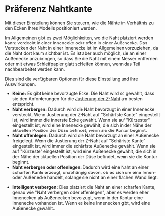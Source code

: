 Präferenz Nahtkante
====
Mit dieser Einstellung können Sie steuern, wie die Nähte im Verhältnis zu den Ecken Ihres Modells positioniert werden.

Im Allgemeinen gibt es zwei Möglichkeiten, wo die Naht platziert werden kann: verdeckt in einer Innenecke oder offen in einer Außenecke. Das Verstecken der Naht in einer Innenecke ist im Allgemeinen vorzuziehen, da die Naht dort kaum sichtbar ist. Es ist aber auch möglich, sie an einer Außenecke anzubringen, so dass Sie die Naht mit einem Messer entfernen oder mit etwas Schleifpapier glatt schleifen können, wenn das Teil nachbearbeitet werden kann.

Dies sind die verfügbaren Optionen für diese Einstellung und ihre Auswirkungen.
* **Keine:** Es gibt keine bevorzugte Ecke. Die Naht wird so gewählt, dass sie den Anforderungen für die [Justierung der Z-Naht](z_seam_type.md) am besten entspricht.
* **Naht verbergen:** Dadurch wird die Naht bevorzugt in einer Innenecke versteckt. Wenn Justierung der Z-Naht auf "Schärfste Kante" eingestellt ist, wird immer die innerste Ecke gewählt. Wenn sie auf "Kürzester" eingestellt ist, wird eine Innenecke gewählt, die sich in der Nähe der aktuellen Position der Düse befindet, wenn sie die Kontur beginnt.
* **Naht offenlegen:** Dadurch wird die Naht bevorzugt an einer Außenecke freigelegt. Wenn die Justierung der Z-Naht auf "Schärfste Kante" eingestellt ist, wird immer die schärfste Außenecke gewählt. Wenn sie auf "Kürzeste" eingestellt ist, wird eine Außenecke gewählt, die sich in der Nähe der aktuellen Position der Düse befindet, wenn sie die Kontur beginnt.
* **Naht verbergen oder offenlegen:** Dadurch wird eine Naht an einer scharfen Kante erzeugt, unabhängig davon, ob es sich um eine Innen- oder Außenecke handelt, solange sie nicht an einer flachen Wand liegt.
<!--if cura_version >= 4.2 -->
* **Intelligent verbergen:** Dies platziert die Naht an einer scharfen Kante, genau wie "Naht verbergen oder offenlegen", aber es werden eher Innenecken als Außenecken bevorzugt, wenn in der Kontur eine Innenecke vorhanden ist. Wenn es keine Innenecken gibt, wird eine Außenecke gewählt..<!--endif-->